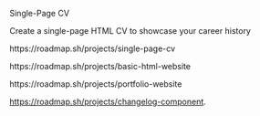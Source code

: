 Single-Page CV

Create a single-page HTML CV to showcase your career history

<p>https://roadmap.sh/projects/single-page-cv</p>

<p>https://roadmap.sh/projects/basic-html-website</p>

<p>https://roadmap.sh/projects/portfolio-website</p> 


https://roadmap.sh/projects/changelog-component.
